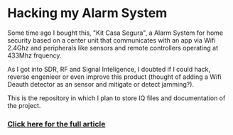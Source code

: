 # Hacking my Alarm System

Some time ago I bought this, "Kit Casa Segura", a Alarm System for home security based on a center unit that communicates with an app via Wifi 2.4Ghz and peripherals like sensors and remote controllers operating at 433Mhz frquency.

As I got into SDR, RF and Signal Inteligence, I doubted if I could hack, reverse engenieer or even improve this product (thought of adding a Wifi Deauth detector as an sensor and mitigate or detect jamming?). 

This is the repository in which I plan to store IQ files and documentation of the project.

### [Click here for the full article](https://medium.com/p/0000000000)


